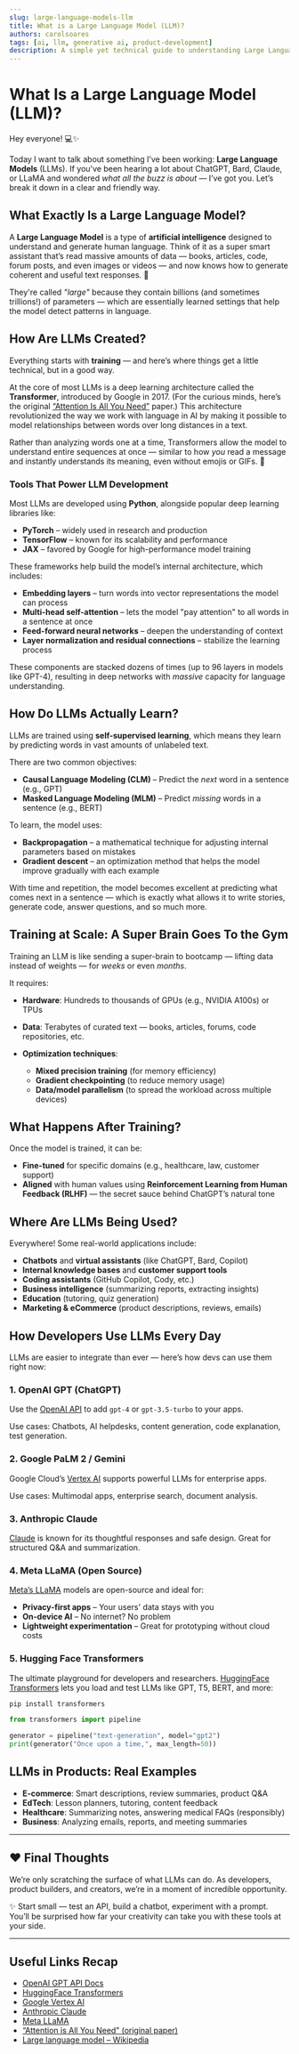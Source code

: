 ```yaml
---
slug: large-language-models-llm
title: What is a Large Language Model (LLM)?
authors: carolsoares
tags: [ai, llm, generative ai, product-development]
description: A simple yet technical guide to understanding Large Language Models (LLMs) and how they’re reshaping the way we build products.
---
```


# What Is a Large Language Model (LLM)?

Hey everyone! 💻✨ <br />

Today I want to talk about something I’ve been working: **Large Language Models** (LLMs). If you've been hearing a lot about ChatGPT, Bard, Claude, or LLaMA and wondered *what all the buzz is about* — I’ve got you. Let’s break it down in a clear and friendly way.


## What Exactly Is a Large Language Model?

A **Large Language Model** is a type of **artificial intelligence** designed to understand and generate human language. Think of it as a super smart assistant that’s read massive amounts of data — books, articles, code, forum posts, and even images or videos — and now knows how to generate coherent and useful text responses. 🤯

They're called *"large"* because they contain billions (and sometimes trillions!) of parameters — which are essentially learned settings that help the model detect patterns in language.


## How Are LLMs Created?

Everything starts with **training** — and here’s where things get a little technical, but in a good way.

At the core of most LLMs is a deep learning architecture called the **Transformer**, introduced by Google in 2017. (For the curious minds, here’s the original [“Attention Is All You Need”](https://arxiv.org/abs/1706.03762) paper.) This architecture revolutionized the way we work with language in AI by making it possible to model relationships between words over long distances in a text.

Rather than analyzing words one at a time, Transformers allow the model to understand entire sequences at once — similar to how *you* read a message and instantly understands its meaning, even without emojis or GIFs. 💬

### Tools That Power LLM Development

Most LLMs are developed using **Python**, alongside popular deep learning libraries like:

* **PyTorch** – widely used in research and production
* **TensorFlow** – known for its scalability and performance
* **JAX** – favored by Google for high-performance model training

These frameworks help build the model’s internal architecture, which includes:

* **Embedding layers** – turn words into vector representations the model can process
* **Multi-head self-attention** – lets the model "pay attention" to all words in a sentence at once
* **Feed-forward neural networks** – deepen the understanding of context
* **Layer normalization and residual connections** – stabilize the learning process

These components are stacked dozens of times (up to 96 layers in models like GPT-4), resulting in deep networks with *massive* capacity for language understanding.


## How Do LLMs Actually Learn?

LLMs are trained using **self-supervised learning**, which means they learn by predicting words in vast amounts of unlabeled text.

There are two common objectives:

* **Causal Language Modeling (CLM)** – Predict the *next* word in a sentence (e.g., GPT)
* **Masked Language Modeling (MLM)** – Predict *missing* words in a sentence (e.g., BERT)

To learn, the model uses:

* **Backpropagation** – a mathematical technique for adjusting internal parameters based on mistakes
* **Gradient descent** – an optimization method that helps the model improve gradually with each example

With time and repetition, the model becomes excellent at predicting what comes next in a sentence — which is exactly what allows it to write stories, generate code, answer questions, and so much more.


## Training at Scale: A Super Brain Goes To the Gym 

Training an LLM is like sending a super-brain to bootcamp — lifting data instead of weights — for *weeks* or even *months*.

It requires:

* **Hardware**: Hundreds to thousands of GPUs (e.g., NVIDIA A100s) or TPUs
* **Data**: Terabytes of curated text — books, articles, forums, code repositories, etc.
* **Optimization techniques**:

  * **Mixed precision training** (for memory efficiency)
  * **Gradient checkpointing** (to reduce memory usage)
  * **Data/model parallelism** (to spread the workload across multiple devices)


## What Happens After Training?

Once the model is trained, it can be:

* **Fine-tuned** for specific domains (e.g., healthcare, law, customer support)
* **Aligned** with human values using **Reinforcement Learning from Human Feedback (RLHF)** — the secret sauce behind ChatGPT’s natural tone


## Where Are LLMs Being Used?

Everywhere! Some real-world applications include:

* **Chatbots** and **virtual assistants** (like ChatGPT, Bard, Copilot)
* **Internal knowledge bases** and **customer support tools**
* **Coding assistants** (GitHub Copilot, Cody, etc.)
* **Business intelligence** (summarizing reports, extracting insights)
* **Education** (tutoring, quiz generation)
* **Marketing & eCommerce** (product descriptions, reviews, emails)


## How Developers Use LLMs Every Day

LLMs are easier to integrate than ever — here’s how devs can use them right now:

### 1. **OpenAI GPT (ChatGPT)**

Use the [OpenAI API](https://platform.openai.com/docs) to add `gpt-4` or `gpt-3.5-turbo` to your apps.

Use cases:
Chatbots, AI helpdesks, content generation, code explanation, test generation.


### 2. **Google PaLM 2 / Gemini**

Google Cloud’s [Vertex AI](https://cloud.google.com/vertex-ai/docs/generative-ai/overview) supports powerful LLMs for enterprise apps.

Use cases:
Multimodal apps, enterprise search, document analysis.


### 3. **Anthropic Claude**

[Claude](https://www.anthropic.com/index/introducing-claude) is known for its thoughtful responses and safe design. Great for structured Q\&A and summarization.


### 4. **Meta LLaMA (Open Source)**

[Meta’s LLaMA](https://ai.meta.com/llama/) models are open-source and ideal for:

* **Privacy-first apps** – Your users' data stays with you
* **On-device AI** – No internet? No problem
* **Lightweight experimentation** – Great for prototyping without cloud costs


### 5. **Hugging Face Transformers**

The ultimate playground for developers and researchers.
[HuggingFace Transformers](https://huggingface.co/docs/transformers/index) lets you load and test LLMs like GPT, T5, BERT, and more:

```bash
pip install transformers
```

```python
from transformers import pipeline

generator = pipeline("text-generation", model="gpt2")
print(generator("Once upon a time,", max_length=50))
```


## LLMs in Products: Real Examples

* **E-commerce**: Smart descriptions, review summaries, product Q\&A
* **EdTech**: Lesson planners, tutoring, content feedback
* **Healthcare**: Summarizing notes, answering medical FAQs (responsibly)
* **Business**: Analyzing emails, reports, and meeting summaries

---

## ❤️ Final Thoughts

We’re only scratching the surface of what LLMs can do. As developers, product builders, and creators, we’re in a moment of incredible opportunity.

✨ Start small — test an API, build a chatbot, experiment with a prompt.
You’ll be surprised how far your creativity can take you with these tools at your side.

---

## Useful Links Recap

* [OpenAI GPT API Docs](https://platform.openai.com/docs)
* [HuggingFace Transformers](https://huggingface.co/docs/transformers/index)
* [Google Vertex AI](https://cloud.google.com/vertex-ai/docs/generative-ai/overview)
* [Anthropic Claude](https://www.anthropic.com/index/introducing-claude)
* [Meta LLaMA](https://ai.meta.com/llama/)
* [“Attention is All You Need” (original paper)](https://arxiv.org/abs/1706.03762)
* [Large language model – Wikipedia](https://en.wikipedia.org/wiki/Large_language_model)

